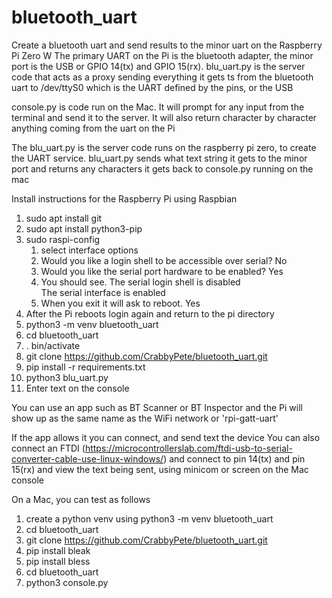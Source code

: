 # bluetooth_uart
Create a bluetooth uart and send results to the minor uart on the Raspberry Pi Zero W 
The primary UART on the Pi is the bluetooth adapter, the minor port is the USB or GPIO 14(tx)
and GPIO 15(rx). blu_uart.py is the server code that acts as a proxy sending everything it gets 
ts from the bluetooth uart to /dev/ttyS0 which is the UART defined by the pins, or the USB

console.py is code run on the Mac. It will prompt for
any input from the terminal and send it to the server. It will also return character by character
anything coming from the uart on the Pi

The blu_uart.py is the server code runs on the raspberry pi zero, to create the UART
service. blu_uart.py sends what text string it gets to the minor port and returns any characters it gets back to console.py running on the mac

Install instructions for the Raspberry Pi using Raspbian

1. sudo apt install git
2. sudo apt install python3-pip
3. sudo raspi-config
   1. select interface options
   2. Would you like a login shell to be accessible over serial? No
   3. Would you like the serial port hardware to be enabled? Yes
   4. You should see.
        The serial login shell is disabled                       
        The serial interface is enabled
   5. When you exit it will ask to reboot. Yes
4. After the Pi reboots login again and return to the pi directory
5. python3 -m venv bluetooth_uart
6. cd bluetooth_uart
7. . bin/activate
8. git clone https://github.com/CrabbyPete/bluetooth_uart.git
9. pip install -r requirements.txt
10. python3 blu_uart.py
11. Enter text on the console 

You can use an app such as BT Scanner or BT Inspector and the Pi will show up as the
same name as the WiFi network or 'rpi-gatt-uart'

If the app allows it you can connect, and send text the device
You can also connect an FTDI (https://microcontrollerslab.com/ftdi-usb-to-serial-converter-cable-use-linux-windows/)
and connect to pin 14(tx) and pin 15(rx) and view the text being sent, using minicom or screen on
the Mac console

On a Mac, you can test as follows
1. create a python venv using python3 -m venv bluetooth_uart
2. cd bluetooth_uart
3. git clone https://github.com/CrabbyPete/bluetooth_uart.git
4. pip install bleak
5. pip install bless
6. cd bluetooth_uart
7. python3 console.py






   
   